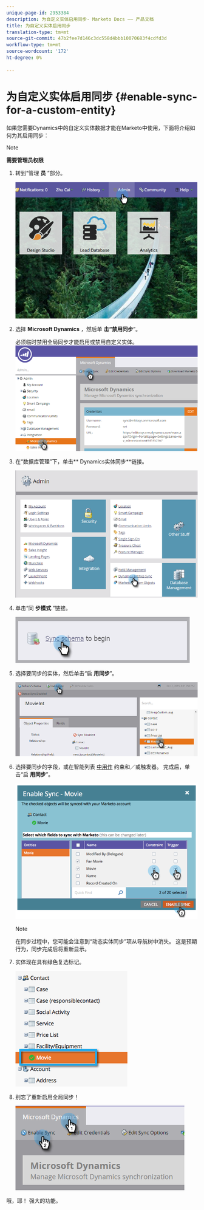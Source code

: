 ```yaml
---
unique-page-id: 2953384
description: 为自定义实体启用同步- Marketo Docs —— 产品文档
title: 为自定义实体启用同步
translation-type: tm+mt
source-git-commit: 47b2fee7d146c3dc558d4bbb10070683f4cdfd3d
workflow-type: tm+mt
source-wordcount: '172'
ht-degree: 0%

---
```



# 为自定义实体启用同步 {#enable-sync-for-a-custom-entity}

如果您需要Dynamics中的自定义实体数据才能在Marketo中使用，下面将介绍如何为其启用同步：

>[!NOTE]
>
>**需要管理员权限**

1. 转到“管理 **员** ”部分。

   ![](assets/image2014-10-20-14-3a32-3a16.png)

1. 选择 **Microsoft Dynamics** ，然后单 **击“禁用同步**”。

   必须临时禁用全局同步才能启用或禁用自定义实体。
   ![](assets/image2015-11-10-9-3a0-3a6.png)

1. 在“数据库管理”下，单击** Dynamics实体同步**链接。

   ![](assets/image2015-11-10-9-3a6-3a55.png)

1. 单击“同 **步模式** ”链接。

   ![](assets/image2015-11-10-9-3a41-3a37.png)

1. 选择要同步的实体，然后单击“启 **用同步**”。

   ![](assets/image2015-11-10-9-3a44-3a35.png)

1. 选择要同步的字段，或在智能列表 [中用作](../../../../../product-docs/core-marketo-concepts/smart-lists-and-static-lists/using-smart-lists/add-a-constraint-to-a-smart-list-filter.md) 约束和／或触发器。 完成后，单击“启 **用同步**”。

   ![](assets/image2014-10-20-14-3a32-3a55.png)

   >[!NOTE]
   >
   >在同步过程中，您可能会注意到“动态实体同步”项从导航树中消失。 这是预期行为，同步完成后将重新显示。

1. 实体现在具有绿色复选标记。

   ![](assets/image2014-10-20-14-3a33-3a4.png)

1. 别忘了重新启用全局同步！

   ![](assets/image2015-11-10-9-3a48-3a35.png)

哦，耶！ 强大的功能。
